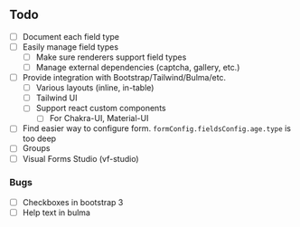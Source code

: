## Todo

- [ ] Document each field type
- [ ] Easily manage field types
    - [ ] Make sure renderers support field types
    - [ ] Manage external dependencies (captcha, gallery, etc.)
- [ ] Provide integration with Bootstrap/Tailwind/Bulma/etc.
    - [ ] Various layouts (inline, in-table)
    - [ ] Tailwind UI
    - [ ] Support react custom components
        - [ ] For Chakra-UI, Material-UI
- [ ] Find easier way to configure form. `formConfig.fieldsConfig.age.type` is too deep
- [ ] Groups
- [ ] Visual Forms Studio (vf-studio)

### Bugs

- [ ] Checkboxes in bootstrap 3
- [ ] Help text in bulma